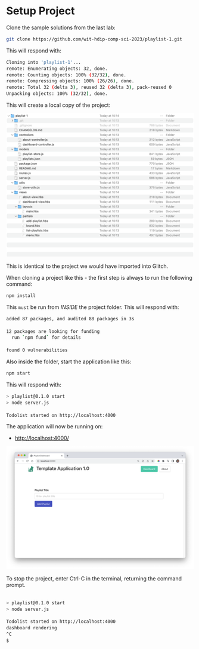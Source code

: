 # Setup Project

Clone the sample solutions from the last lab:

~~~bash
git clone https://github.com/wit-hdip-comp-sci-2023/playlist-1.git
~~~

This will respond with:

~~~bash
Cloning into 'playlist-1'...
remote: Enumerating objects: 32, done.
remote: Counting objects: 100% (32/32), done.
remote: Compressing objects: 100% (26/26), done.
remote: Total 32 (delta 3), reused 32 (delta 3), pack-reused 0
Unpacking objects: 100% (32/32), done.
~~~

This will create a local copy of the project:

![](img/a01.png)

This is identical to the project we would have imported into Glitch.

When cloning a project like this - the first step is always to run the following command:

~~~bash
npm install
~~~

This `must` be run from *INSIDE* the project folder. This will respond with:

~~~bash
added 87 packages, and audited 88 packages in 3s

12 packages are looking for funding
  run `npm fund` for details

found 0 vulnerabilities
~~~

Also inside the folder, start the application like this:


~~~bash
npm start
~~~

This will respond with:

~~~bash
> playlist@0.1.0 start
> node server.js

Todolist started on http://localhost:4000
~~~

The application will now be running on:

- <http://localhost:4000/>

![](img/a02.png)

To stop the project, enter Ctrl-C in the terminal, returning the command prompt.

~~~bash

> playlist@0.1.0 start
> node server.js

Todolist started on http://localhost:4000
dashboard rendering
^C
$
~~~

